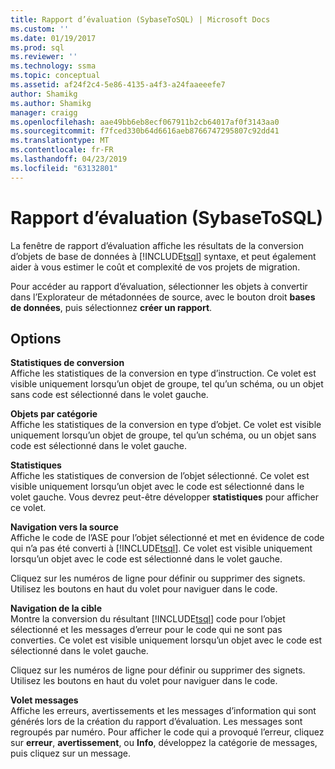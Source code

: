 ```yaml
---
title: Rapport d’évaluation (SybaseToSQL) | Microsoft Docs
ms.custom: ''
ms.date: 01/19/2017
ms.prod: sql
ms.reviewer: ''
ms.technology: ssma
ms.topic: conceptual
ms.assetid: af24f2c4-5e86-4135-a4f3-a24faaeeefe7
author: Shamikg
ms.author: Shamikg
manager: craigg
ms.openlocfilehash: aae49bb6eb8ecf067911b2cb64017af0f3143aa0
ms.sourcegitcommit: f7fced330b64d6616aeb8766747295807c92dd41
ms.translationtype: MT
ms.contentlocale: fr-FR
ms.lasthandoff: 04/23/2019
ms.locfileid: "63132801"
---
```

# <a name="assessment-report-sybasetosql"></a>Rapport d’évaluation (SybaseToSQL)
La fenêtre de rapport d’évaluation affiche les résultats de la conversion d’objets de base de données à [!INCLUDE[tsql](../../includes/tsql-md.md)] syntaxe, et peut également aider à vous estimer le coût et complexité de vos projets de migration.  
  
Pour accéder au rapport d’évaluation, sélectionner les objets à convertir dans l’Explorateur de métadonnées de source, avec le bouton droit **bases de données**, puis sélectionnez **créer un rapport**.  
  
## <a name="options"></a>Options  
**Statistiques de conversion**  
Affiche les statistiques de la conversion en type d’instruction. Ce volet est visible uniquement lorsqu’un objet de groupe, tel qu’un schéma, ou un objet sans code est sélectionné dans le volet gauche.  
  
**Objets par catégorie**  
Affiche les statistiques de la conversion en type d’objet. Ce volet est visible uniquement lorsqu’un objet de groupe, tel qu’un schéma, ou un objet sans code est sélectionné dans le volet gauche.  
  
**Statistiques**  
Affiche les statistiques de conversion de l’objet sélectionné. Ce volet est visible uniquement lorsqu’un objet avec le code est sélectionné dans le volet gauche. Vous devrez peut-être développer **statistiques** pour afficher ce volet.  
  
**Navigation vers la source**  
Affiche le code de l’ASE pour l’objet sélectionné et met en évidence de code qui n’a pas été converti à [!INCLUDE[tsql](../../includes/tsql-md.md)]. Ce volet est visible uniquement lorsqu’un objet avec le code est sélectionné dans le volet gauche.  
  
Cliquez sur les numéros de ligne pour définir ou supprimer des signets. Utilisez les boutons en haut du volet pour naviguer dans le code.  
  
**Navigation de la cible**  
Montre la conversion du résultant [!INCLUDE[tsql](../../includes/tsql-md.md)] code pour l’objet sélectionné et les messages d’erreur pour le code qui ne sont pas converties. Ce volet est visible uniquement lorsqu’un objet avec le code est sélectionné dans le volet gauche.  
  
Cliquez sur les numéros de ligne pour définir ou supprimer des signets. Utilisez les boutons en haut du volet pour naviguer dans le code.  
  
**Volet messages**  
Affiche les erreurs, avertissements et les messages d’information qui sont générés lors de la création du rapport d’évaluation. Les messages sont regroupés par numéro. Pour afficher le code qui a provoqué l’erreur, cliquez sur **erreur**, **avertissement**, ou **Info**, développez la catégorie de messages, puis cliquez sur un message.  
  

